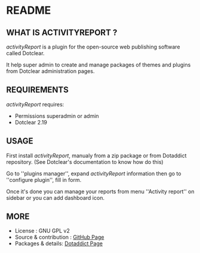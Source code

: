 # README

## WHAT IS ACTIVITYREPORT ?

_activityReport_ is a plugin for the open-source 
web publishing software called Dotclear.

It help super admin to create and manage packages of
themes and plugins from Dotclear administration pages.

## REQUIREMENTS

 _activityReport_ requires: 

  * Permissions superadmin or admin
  * Dotclear 2.19 

## USAGE

First install _activityReport_, manualy from a zip package or from 
Dotaddict repository. (See Dotclear's documentation to know how do this)

Go to ''plugins manager'', expand _activityReport_ information then 
go to ''configure plugin'', fill in form.

Once it's done you can manage your reports from menu 
''Activity report'' on sidebar or you can add dashboard icon.

## MORE

 * License : GNU GPL v2
 * Source & contribution : [GitHub Page](https://github.com/JcDenis/pacKman)
 * Packages & details:  [Dotaddict Page](https://plugins.dotaddict.org/dc2/details/pacKman)